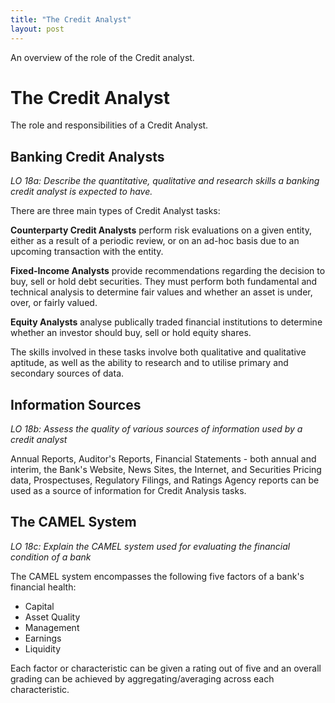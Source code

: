 ```yaml
---
title: "The Credit Analyst"
layout: post
---
```

An overview of the role of the Credit analyst.

# The Credit Analyst
The role and responsibilities of a Credit Analyst.

## Banking Credit Analysts
_LO 18a: Describe the quantitative, qualitative and research skills a banking credit analyst is expected to have._

There are three main types of Credit Analyst tasks: 

**Counterparty Credit Analysts** perform risk evaluations on a given entity, either as a result of a periodic review, or on an ad-hoc basis due to an upcoming transaction with the entity. 

**Fixed-Income Analysts** provide recommendations regarding the decision to buy, sell or hold debt securities. They must perform both fundamental and technical analysis to determine fair values and whether an asset is under, over, or fairly valued. 

**Equity Analysts** analyse publically traded financial institutions to determine whether an investor should buy, sell or hold equity shares. 

The skills involved in these tasks involve both qualitative and qualitative aptitude, as well as the ability to research and to utilise primary and secondary sources of data. 

## Information Sources
_LO 18b: Assess the quality of various sources of information used by a credit analyst_

Annual Reports, Auditor's Reports, Financial Statements - both annual and interim, the Bank's Website, News Sites, the Internet, and Securities Pricing data, Prospectuses, Regulatory Filings, and Ratings Agency reports can be used as a source of information for Credit Analysis tasks. 

## The CAMEL System
_LO 18c: Explain the CAMEL system used for evaluating the financial condition of a bank_

The CAMEL system encompasses the following five factors of a bank's financial health: 

* Capital
* Asset Quality
* Management
* Earnings
* Liquidity

Each factor or characteristic can be given a rating out of five and an overall grading can be achieved by aggregating/averaging across each characteristic.
